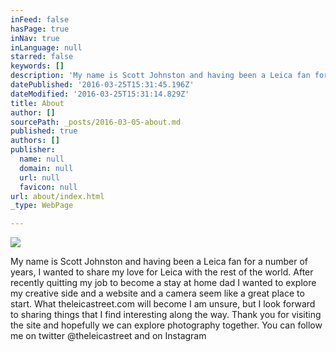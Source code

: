 ```yaml
---
inFeed: false
hasPage: true
inNav: true
inLanguage: null
starred: false
keywords: []
description: 'My name is Scott Johnston and having been a Leica fan for a number of years, I wanted to share my love for Leica with the rest of the world. After recently quitting my job to become a stay at home dad I wanted to explore my creative side and a website and a camera seem like a great place to start. What theleicastreet.com will become I am unsure, but I look forward to sharing things that I find interesting along the way. Thank you for visiting the site and hopefully we can explore photography together.'
datePublished: '2016-03-25T15:31:45.196Z'
dateModified: '2016-03-25T15:31:14.829Z'
title: About
author: []
sourcePath: _posts/2016-03-05-about.md
published: true
authors: []
publisher:
  name: null
  domain: null
  url: null
  favicon: null
url: about/index.html
_type: WebPage

---
```

![](https://s3-us-west-2.amazonaws.com/the-grid-img/p/3e649b6b1a96c8870a0060b5a1e2c2b4186775d6.jpg)

My name is Scott Johnston and having been a Leica fan for a number of years, I wanted to share my love for Leica with the rest of the world. After recently quitting my job to become a stay at home dad I wanted to explore my creative side and a website and a camera seem like a great place to start. What theleicastreet.com will become I am unsure, but I look forward to sharing things that I find interesting along the way. Thank you for visiting the site and hopefully we can explore photography together. You can follow me on twitter @theleicastreet and on Instagram